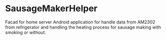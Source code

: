 # SausageMakerHelper
Facad for home server
Android application for handle data from AM2302 from refrigerator and handling the heating process for sausage making with smoking or without.
